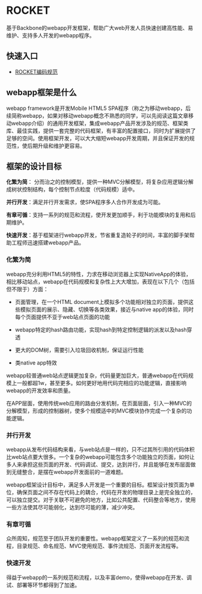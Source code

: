 ROCKET
======

基于Backbone的webapp开发框架，帮助广大web开发人员快速创建高性能、易维护、支持多人开发的webapp程序。

## 快速入口

 * [ROCKET编码规范](https://github.com/gmuteam/rocket/issues/1)

## webapp框架是什么

webapp framework是开发Mobile HTML5 SPA程序（称之为移动webapp，后续简称webapp，如果对移动webapp概念不熟悉的同学，可以先阅读这篇文章移动webapp介绍）的通用开发框架，集成webapp产品开发涉及的规范、框架类库、最佳实践，提供一套完整的代码框架，有丰富的配置接口，同时为扩展提供了足够的空间。使用框架开发，可以大大缩短webapp开发周期，并且保证开发的规范性，使后期升级和维护更容易。

## 框架的设计目标

**化繁为简**： 分而治之的控制模型，提供一种MVC分解模型，将复杂应用逻辑分解成树状控制结构，每个控制节点粒度（代码规模）适中。

**并行开发**：满足并行开发需求，使SPA程序多人合作开发成为可能。

**有章可循**：支持一系列的规范和流程，使开发更加顺手，利于功能模块的复用和后期维护。

**快速开发**：基于框架进行webapp开发，节省重复造轮子的时间，丰富的脚手架帮助工程师迅速搭建webapp产品。

### 化繁为简

webapp充分利用HTML5的特性，力求在移动浏览器上实现NativeApp的体验，相比移动站点，webapp在代码规模和复杂性上大大增加，表现在以下几个（包括但不限于）方面：

 * 页面管理，在一个HTML document上模拟多个功能相对独立的页面，提供这些模拟页面的展示、隐藏、切换等各类效果，接近与native app的体验，同时每个页面提供不亚于web站点页面的功能

 * webapp特定的hash路由功能，实现hash到特定控制逻辑的派发以及hash穿透

 * 更大的DOM树，需要引入垃圾回收机制，保证运行性能

 * 类native app特效

webapp较普通web站点逻辑更加复杂，代码量更加巨大，普通webapp在代码规模上一般都超1w，甚至更多。如何更好地用代码完相应的功能逻辑，直接影响webapp的开发效率和质量。

在APP层面，使用传统web应用的路由分发机制，在页面层面，引入一种MVC的分解模型，形成的控制器树，使多个规模适中的MVC模块协作完成一个复杂的功能逻辑。

### 并行开发

webapp从发布代码结构来看，与web站点是一样的，只不过其所引用的代码体积比web站点要大很多。一个复杂的webapp可能包含多个功能独立的页面，如何让多人来承担这些页面的开发、代码调试、提交，达到并行，并且能够在发布层面做到无缝整合，是摆在webapp开发面前的一道难题。

webapp框架设计目标中，满足多人开发是一个重要的目标。框架设计按页面为单位，确保页面之间不存在代码上的耦合，代码在开发的物理目录上是完全独立的，可以独立提交。对于关联不可避免的地方，比如公共配置、代码整合等地方，使用一些方法使其尽可能弱化，达到尽可能的薄，减少冲突。

### 有章可循

众所周知，规范至于团队开发的重要性。webapp框架定义了一系列的规范和流程，目录规范、命名规范、MVC使用规范、事件流规范、页面开发流程等。

### 快速开发

得益于webapp的一系列规范和流程，以及丰富demo，使得webapp在开发、调试、部署等环节都得到了加速。





